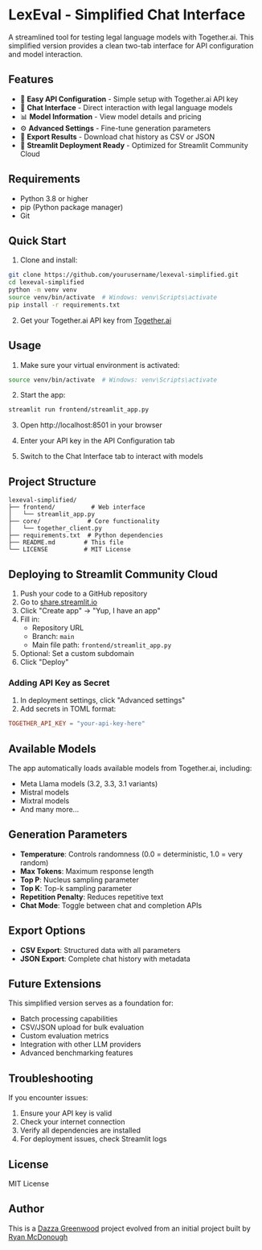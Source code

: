 # LexEval - Simplified Chat Interface

A streamlined tool for testing legal language models with Together.ai. This simplified version provides a clean two-tab interface for API configuration and model interaction.

## Features

- 🔐 **Easy API Configuration** - Simple setup with Together.ai API key
- 💬 **Chat Interface** - Direct interaction with legal language models
- 📊 **Model Information** - View model details and pricing
- ⚙️ **Advanced Settings** - Fine-tune generation parameters
- 💾 **Export Results** - Download chat history as CSV or JSON
- 🚀 **Streamlit Deployment Ready** - Optimized for Streamlit Community Cloud

## Requirements

- Python 3.8 or higher
- pip (Python package manager)
- Git

## Quick Start

1. Clone and install:
```bash
git clone https://github.com/yourusername/lexeval-simplified.git
cd lexeval-simplified
python -m venv venv
source venv/bin/activate  # Windows: venv\Scripts\activate
pip install -r requirements.txt
```

2. Get your Together.ai API key from [Together.ai](https://www.together.ai)

## Usage

1. Make sure your virtual environment is activated:
```bash
source venv/bin/activate  # Windows: venv\Scripts\activate
```

2. Start the app:
```bash
streamlit run frontend/streamlit_app.py
```

3. Open http://localhost:8501 in your browser

4. Enter your API key in the API Configuration tab

5. Switch to the Chat Interface tab to interact with models

## Project Structure

```
lexeval-simplified/
├── frontend/          # Web interface
│   └── streamlit_app.py
├── core/             # Core functionality
│   └── together_client.py
├── requirements.txt  # Python dependencies
├── README.md        # This file
└── LICENSE          # MIT License
```

## Deploying to Streamlit Community Cloud

1. Push your code to a GitHub repository
2. Go to [share.streamlit.io](https://share.streamlit.io)
3. Click "Create app" → "Yup, I have an app"
4. Fill in:
   - Repository URL
   - Branch: `main`
   - Main file path: `frontend/streamlit_app.py`
5. Optional: Set a custom subdomain
6. Click "Deploy"

### Adding API Key as Secret

1. In deployment settings, click "Advanced settings"
2. Add secrets in TOML format:
```toml
TOGETHER_API_KEY = "your-api-key-here"
```

## Available Models

The app automatically loads available models from Together.ai, including:
- Meta Llama models (3.2, 3.3, 3.1 variants)
- Mistral models
- Mixtral models
- And many more...

## Generation Parameters

- **Temperature**: Controls randomness (0.0 = deterministic, 1.0 = very random)
- **Max Tokens**: Maximum response length
- **Top P**: Nucleus sampling parameter
- **Top K**: Top-k sampling parameter
- **Repetition Penalty**: Reduces repetitive text
- **Chat Mode**: Toggle between chat and completion APIs

## Export Options

- **CSV Export**: Structured data with all parameters
- **JSON Export**: Complete chat history with metadata

## Future Extensions

This simplified version serves as a foundation for:
- Batch processing capabilities
- CSV/JSON upload for bulk evaluation
- Custom evaluation metrics
- Integration with other LLM providers
- Advanced benchmarking features

## Troubleshooting

If you encounter issues:
1. Ensure your API key is valid
2. Check your internet connection
3. Verify all dependencies are installed
4. For deployment issues, check Streamlit logs

## License

MIT License

## Author

This is a [Dazza Greenwood](https://dazzagreenwood.com) project evolved from an initial project built by [Ryan McDonough](https://www.ryanmcdonough.co.uk/)